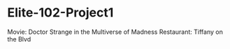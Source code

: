 # Elite-102-Project1
Movie: Doctor Strange in the Multiverse of Madness Restaurant: Tiffany on the Blvd
